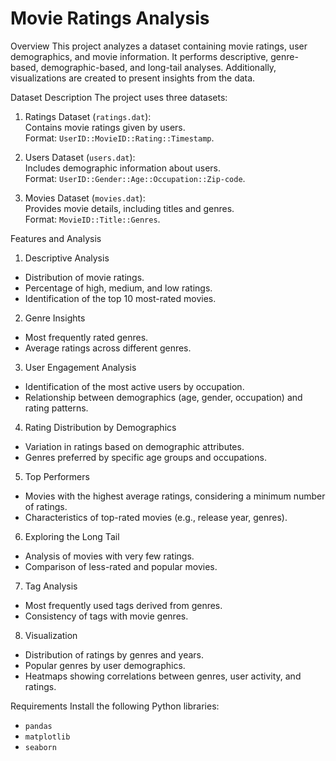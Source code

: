 # Movie Ratings Analysis

 Overview
This project analyzes a dataset containing movie ratings, user demographics, and movie information. It performs descriptive, 
genre-based, demographic-based, and long-tail analyses. Additionally, visualizations are created to present insights from 
the data.

 Dataset Description
The project uses three datasets:

1. Ratings Dataset (`ratings.dat`):  
   Contains movie ratings given by users.  
   Format: `UserID::MovieID::Rating::Timestamp`.

2. Users Dataset (`users.dat`):  
   Includes demographic information about users.  
   Format: `UserID::Gender::Age::Occupation::Zip-code`.

3. Movies Dataset (`movies.dat`):  
   Provides movie details, including titles and genres.  
   Format: `MovieID::Title::Genres`.

 Features and Analysis
 1. Descriptive Analysis
- Distribution of movie ratings.
- Percentage of high, medium, and low ratings.
- Identification of the top 10 most-rated movies.

 2. Genre Insights
- Most frequently rated genres.
- Average ratings across different genres.

 3. User Engagement Analysis
- Identification of the most active users by occupation.
- Relationship between demographics (age, gender, occupation) and rating patterns.

 4. Rating Distribution by Demographics
- Variation in ratings based on demographic attributes.
- Genres preferred by specific age groups and occupations.

 5. Top Performers
- Movies with the highest average ratings, considering a minimum number of ratings.
- Characteristics of top-rated movies (e.g., release year, genres).

 6. Exploring the Long Tail
- Analysis of movies with very few ratings.
- Comparison of less-rated and popular movies.

 7. Tag Analysis
- Most frequently used tags derived from genres.
- Consistency of tags with movie genres.

 8. Visualization
- Distribution of ratings by genres and years.
- Popular genres by user demographics.
- Heatmaps showing correlations between genres, user activity, and ratings.

 Requirements
Install the following Python libraries:
- `pandas`
- `matplotlib`
- `seaborn`


